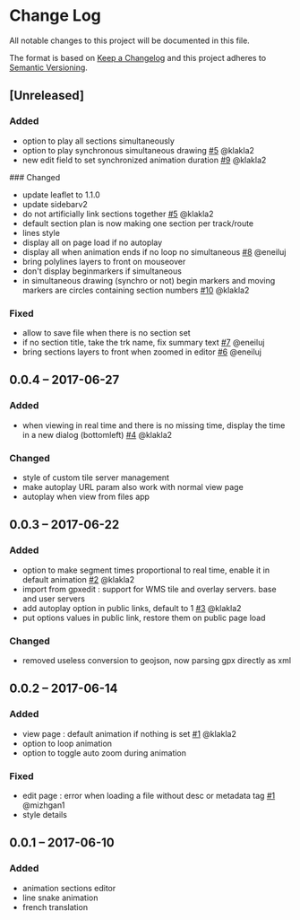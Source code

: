 # Change Log
All notable changes to this project will be documented in this file.

The format is based on [Keep a Changelog](http://keepachangelog.com/)
and this project adheres to [Semantic Versioning](http://semver.org/).

## [Unreleased]
### Added
- option to play all sections simultaneously
- option to play synchronous simultaneous drawing
[#5](https://gitlab.com/eneiluj/gpxmotion-oc/issues/5) @klakla2
- new edit field to set synchronized animation duration
[#9](https://gitlab.com/eneiluj/gpxmotion-oc/issues/9) @klakla2

### Changed
- update leaflet to 1.1.0
- update sidebarv2
- do not artificially link sections together
[#5](https://gitlab.com/eneiluj/gpxmotion-oc/issues/5) @klakla2
- default section plan is now making one section per track/route
- lines style
- display all on page load if no autoplay
- display all when animation ends if no loop no simultaneous
[#8](https://gitlab.com/eneiluj/gpxmotion-oc/issues/8) @eneiluj
- bring polylines layers to front on mouseover
- don't display beginmarkers if simultaneous
- in simultaneous drawing (synchro or not) begin markers and moving markers are circles containing section numbers
[#10](https://gitlab.com/eneiluj/gpxmotion-oc/issues/10) @klakla2

### Fixed
- allow to save file when there is no section set
- if no section title, take the trk name, fix summary text
[#7](https://gitlab.com/eneiluj/gpxmotion-oc/issues/7) @eneiluj
- bring sections layers to front when zoomed in editor
[#6](https://gitlab.com/eneiluj/gpxmotion-oc/issues/6) @eneiluj

## 0.0.4 – 2017-06-27
### Added
- when viewing in real time and there is no missing time, display the time in a new dialog (bottomleft)
[#4](https://gitlab.com/eneiluj/gpxmotion-oc/issues/4) @klakla2

### Changed
- style of custom tile server management
- make autoplay URL param also work with normal view page
- autoplay when view from files app

## 0.0.3 – 2017-06-22
### Added
- option to make segment times proportional to real time, enable it in default animation
[#2](https://gitlab.com/eneiluj/gpxmotion-oc/issues/2) @klakla2
- import from gpxedit : support for WMS tile and overlay servers. base and user servers
- add autoplay option in public links, default to 1
[#3](https://gitlab.com/eneiluj/gpxmotion-oc/issues/3) @klakla2
- put options values in public link, restore them on public page load

### Changed
- removed useless conversion to geojson, now parsing gpx directly as xml

## 0.0.2 – 2017-06-14
### Added
- view page : default animation if nothing is set
[#1](https://gitlab.com/eneiluj/gpxmotion-oc/issues/1) @klakla2
- option to loop animation
- option to toggle auto zoom during animation

### Fixed
- edit page : error when loading a file without desc or metadata tag
[#1](https://gitlab.com/eneiluj/gpxmotion-oc/issues/1) @mizhgan1
- style details

## 0.0.1 – 2017-06-10
### Added
- animation sections editor
- line snake animation
- french translation
